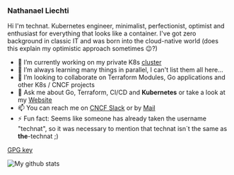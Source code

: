 ### Nathanael Liechti

Hi I'm technat. Kubernetes engineer, minimalist, perfectionist, optimist and enthusiast for everything that looks like a container. I've got zero background in classic IT and was born into the cloud-native world (does this explain my optimistic approach sometimes 😉?)

- 🔭 I’m currently working on my private K8s [cluster](https://github.com/alleaffengaffen/banana)
- 🌱 I’m always learning many things in parallel, I can't list them all here...
- 💞️ I’m looking to collaborate on Terraform Modules, Go applications and other K8s / CNCF projects
- 💬 Ask me about Go, Terraform, CI/CD and **Kubernetes** or take a look at my [Website](https://technat.ch)
- 📫 You can reach me on [CNCF Slack](https://cloud-native.slack.com) or by [Mail](mailto:technat@technat.ch)
- ⚡ Fun fact: Seems like someone has already taken the username "technat", so it was necessary to mention that technat isn´t the same as **the**-technat ;)

[GPG key](https://keys.openpgp.org/vks/v1/by-fingerprint/DC199950E4517F14CBB68A8D22391B207DAD6969)

![My github stats](https://github-readme-stats.vercel.app/api?username=the-technat&show_icons=true)
